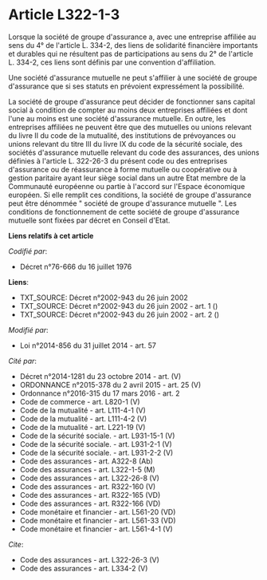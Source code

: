 # Article L322-1-3

Lorsque la société de groupe d'assurance a, avec une entreprise affiliée au sens du 4° de l'article L. 334-2, des liens de
solidarité financière importants et durables qui ne résultent pas de participations au sens du 2° de l'article L. 334-2, ces
liens sont définis par une convention d'affiliation. 

Une société d'assurance mutuelle ne peut s'affilier à une société de groupe d'assurance que si ses statuts en prévoient
expressément la possibilité. 

La société de groupe d'assurance peut décider de fonctionner sans capital social à condition de compter au moins deux
entreprises affiliées et dont l'une au moins est une société d'assurance mutuelle. En outre, les entreprises affiliées ne
peuvent être que des mutuelles ou unions relevant du livre II du code de la mutualité, des institutions de prévoyances ou
unions relevant du titre III du livre IX du code de la sécurité sociale, des sociétés d'assurance mutuelle relevant du code
des assurances, des unions définies à l'article L. 322-26-3 du présent code ou des entreprises d'assurance ou de réassurance
à forme mutuelle ou coopérative ou à gestion paritaire ayant leur siège social dans un autre Etat membre de la Communauté
européenne ou partie à l'accord sur l'Espace économique européen. Si elle remplit ces conditions, la société de groupe
d'assurance peut être dénommée " société de groupe d'assurance mutuelle ". Les conditions de fonctionnement de cette société
de groupe d'assurance mutuelle sont fixées par décret en Conseil d'Etat.

**Liens relatifs à cet article**

_Codifié par_:

  - Décret n°76-666 du 16 juillet 1976

**Liens**:

  - TXT_SOURCE: Décret n°2002-943 du 26 juin 2002
  - TXT_SOURCE: Décret n°2002-943 du 26 juin 2002 - art. 1 ()
  - TXT_SOURCE: Décret n°2002-943 du 26 juin 2002 - art. 2 ()

_Modifié par_:

  - Loi n°2014-856 du 31 juillet 2014 - art. 57

_Cité par_:

  - Décret n°2014-1281 du 23 octobre 2014 - art. (V)
  - ORDONNANCE n°2015-378 du 2 avril 2015 - art. 25 (V)
  - Ordonnance n°2016-315 du 17 mars 2016 - art. 2
  - Code de commerce - art. L820-1 (V)
  - Code de la mutualité - art. L111-4-1 (V)
  - Code de la mutualité - art. L111-4-2 (V)
  - Code de la mutualité - art. L221-19 (V)
  - Code de la sécurité sociale. - art. L931-15-1 (V)
  - Code de la sécurité sociale. - art. L931-2-1 (V)
  - Code de la sécurité sociale. - art. L931-2-2 (V)
  - Code des assurances - art. A322-8 (Ab)
  - Code des assurances - art. L322-1-5 (M)
  - Code des assurances - art. L322-26-8 (V)
  - Code des assurances - art. R322-160 (V)
  - Code des assurances - art. R322-165 (VD)
  - Code des assurances - art. R322-166 (VD)
  - Code monétaire et financier - art. L561-20 (VD)
  - Code monétaire et financier - art. L561-33 (VD)
  - Code monétaire et financier - art. L561-4-1 (V)

_Cite_:

  - Code des assurances - art. L322-26-3 (V)
  - Code des assurances - art. L334-2 (V)
